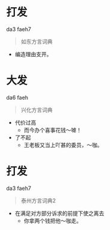 # 打发
da3 faeh7
> 如东方言词典
- 编造理由支开。

# 大发
da6 faeh
> 兴化方言词典
- 代价过高
  - 而今办个喜事花钱～㖸！
- 了不起
  - 王老板又当上吖甚的委员，～咖。

# 打发
da3 faeh7
> 泰州方言词典2
- 在满足对方部分诉求的前提下使之离去
  - 你拿两个钱把他～咖走。
